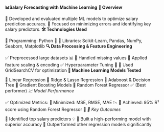  **📊Salary Forecasting with Machine Learning**
 **🚀 Overview**

🔹 Developed and evaluated multiple ML models to optimize salary prediction accuracy.
🔹 Focused on minimizing errors and identifying key salary predictors.
**🛠️ Technologies Used**

🔹 Programming: Python 🐍
🔹 Libraries: Scikit-Learn, Pandas, NumPy, Seaborn, Matplotlib
**🔍 Data Processing & Feature Engineering**

✅ Preprocessed large datasets 📊
    🔹 Handled missing values
    🔹 Applied feature scaling & encoding
✅ Hyperparameter Tuning 🎯
    🔹 Used GridSearchCV for optimization
  **🤖 Machine Learning Models Tested**

🔹 Linear Regression
🔹 Ridge & Lasso Regression
🔹 Adaboost & Decision Tree
🔹 Gradient Boosting Models
🔹 Random Forest Regressor ✅ (Best performer)
*📈 Model Performance*

✅ Optimized Metrics:
    🔹 Minimized: MSE, RMSE, MAE 📉
    🔹 Achieved: 95% R² score using Random Forest Regressor 🚀
*🎯 Key Outcomes*

🔹 Identified top salary predictors 💡
🔹 Built a high-performing model with superior accuracy
🔹 Outperformed other regression models significantly
 
